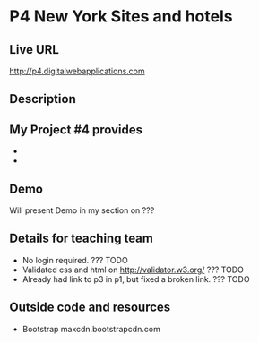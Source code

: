 # P4 New York Sites and hotels

## Live URL
<http://p4.digitalwebapplications.com>

## Description
My Project #4 provides 
-
-
-

## Demo
Will present Demo in my section on ???

## Details for teaching team
- No login required. ??? TODO
- Validated css and html on http://validator.w3.org/  ??? TODO
- Already had link to p3 in p1, but fixed a broken link. ??? TODO

## Outside code and resources
- Bootstrap maxcdn.bootstrapcdn.com
